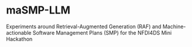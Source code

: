 # maSMP-LLM
Experiments around Retrieval-Augmented Generation (RAF) and Machine-actionable Software Management Plans (SMP) for the NFDI4DS Mini Hackathon

